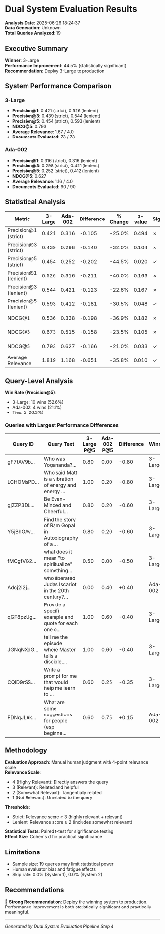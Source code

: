 # Dual System Evaluation Results

**Analysis Date**: 2025-06-26 18:24:37  
**Data Generation**: Unknown  
**Total Queries Analyzed**: 19

## Executive Summary

**Winner**: 3-Large  
**Performance Improvement**: 44.5% (statistically significant)  
**Recommendation**: Deploy 3-Large to production

## System Performance Comparison

### 3-Large
- **Precision@1**: 0.421 (strict), 0.526 (lenient)
- **Precision@3**: 0.439 (strict), 0.544 (lenient)  
- **Precision@5**: 0.454 (strict), 0.593 (lenient)
- **NDCG@5**: 0.793
- **Average Relevance**: 1.67 / 4.0
- **Documents Evaluated**: 73 / 73

### Ada-002
- **Precision@1**: 0.316 (strict), 0.316 (lenient)
- **Precision@3**: 0.298 (strict), 0.421 (lenient)
- **Precision@5**: 0.252 (strict), 0.412 (lenient)
- **NDCG@5**: 0.627
- **Average Relevance**: 1.16 / 4.0
- **Documents Evaluated**: 90 / 90

## Statistical Analysis

| Metric | 3-Large | Ada-002 | Difference | % Change | p-value | Significant | Effect Size |
|--------|-------|-------|------------|----------|---------|-------------|-------------|
| Precision@1 (strict) | 0.421 | 0.316 | -0.105 | -25.0% | 0.494 | ✗ | -0.16 (negligible) |
| Precision@3 (strict) | 0.439 | 0.298 | -0.140 | -32.0% | 0.104 | ✗ | -0.39 (small) |
| Precision@5 (strict) | 0.454 | 0.252 | -0.202 | -44.5% | 0.020 | ✓ | -0.59 (medium) |
| Precision@1 (lenient) | 0.526 | 0.316 | -0.211 | -40.0% | 0.163 | ✗ | -0.33 (small) |
| Precision@3 (lenient) | 0.544 | 0.421 | -0.123 | -22.6% | 0.167 | ✗ | -0.33 (small) |
| Precision@5 (lenient) | 0.593 | 0.412 | -0.181 | -30.5% | 0.048 | ✓ | -0.49 (small) |
| NDCG@1 | 0.536 | 0.338 | -0.198 | -36.9% | 0.182 | ✗ | -0.32 (small) |
| NDCG@3 | 0.673 | 0.515 | -0.158 | -23.5% | 0.105 | ✗ | -0.39 (small) |
| NDCG@5 | 0.793 | 0.627 | -0.166 | -21.0% | 0.033 | ✓ | -0.53 (medium) |
| Average Relevance | 1.819 | 1.168 | -0.651 | -35.8% | 0.010 | ✓ | -0.66 (medium) |

## Query-Level Analysis

**Win Rate (Precision@5)**:
- 3-Large: 10 wins (52.6%)
- Ada-002: 4 wins (21.1%)
- Ties: 5 (26.3%)

### Queries with Largest Performance Differences

| Query ID | Query Text | 3-Large P@5 | Ada-002 P@5 | Difference | Winner |
|----------|------------|-------------|-------------|------------|--------|
| gF7tAV9b... | Who was Yogananda?... | 0.80 | 0.00 | -0.80 | 3-Large |
| LCHOMsPD... | Who said Matt is a vibration of energy and energy ... | 1.00 | 0.20 | -0.80 | 3-Large |
| gjZZP3DL... | Be Even-Minded and Cheerful... | 0.80 | 0.20 | -0.60 | 3-Large |
| Y5jBhOAv... | Find the story of Ram Gopal in Autobiography of a ... | 0.80 | 0.20 | -0.60 | 3-Large |
| fMCgfVG2... | what does it mean "to spiriitualize" something... | 0.50 | 0.00 | -0.50 | 3-Large |
| Adcj2i2j... | who liberated Judas Iscariot in the 20th century?... | 0.00 | 0.40 | +0.40 | Ada-002 |
| qGF8pzUg... | Provide a specifi example and quote for each one o... | 1.00 | 0.60 | -0.40 | 3-Large |
| JGNqNXdG... | tell me the episode where Master tells a disciple,... | 1.00 | 0.60 | -0.40 | 3-Large |
| CQiD9rSS... | Write a prompt for me that would help me learn to ... | 0.60 | 0.25 | -0.35 | 3-Large |
| FDNqJL6k... | What are some suggestions for people (esp. beginne... | 0.60 | 0.75 | +0.15 | Ada-002 |

## Methodology

**Evaluation Approach**: Manual human judgment with 4-point relevance scale  
**Relevance Scale**:
- 4 (Highly Relevant): Directly answers the query
- 3 (Relevant): Related and helpful  
- 2 (Somewhat Relevant): Tangentially related
- 1 (Not Relevant): Unrelated to the query

**Thresholds**:
- Strict: Relevance score ≥ 3 (highly relevant + relevant)
- Lenient: Relevance score ≥ 2 (includes somewhat relevant)

**Statistical Tests**: Paired t-test for significance testing  
**Effect Size**: Cohen's d for practical significance

## Limitations

- Sample size: 19 queries may limit statistical power
- Human evaluator bias and fatigue effects
- Skip rate: 0.0% (System 1), 0.0% (System 2)

## Recommendations

**🚀 Strong Recommendation**: Deploy the winning system to production. Performance improvement is both statistically significant and practically meaningful.

---
*Generated by Dual System Evaluation Pipeline Step 4*